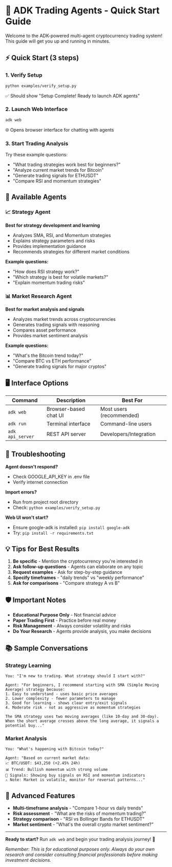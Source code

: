 # 🤖 ADK Trading Agents - Quick Start Guide

Welcome to the ADK-powered multi-agent cryptocurrency trading system! This guide will get you up and running in minutes.

## ⚡ Quick Start (3 steps)

### 1. Verify Setup
```bash
python examples/verify_setup.py
```
✅ Should show "Setup Complete! Ready to launch ADK agents"

### 2. Launch Web Interface
```bash
adk web
```
🌐 Opens browser interface for chatting with agents

### 3. Start Trading Analysis
Try these example questions:
- "What trading strategies work best for beginners?"
- "Analyze current market trends for Bitcoin"
- "Generate trading signals for ETHUSDT"
- "Compare RSI and momentum strategies"

## 🎯 Available Agents

### 📈 Strategy Agent
**Best for strategy development and learning**
- Analyzes SMA, RSI, and Momentum strategies
- Explains strategy parameters and risks
- Provides implementation guidance
- Recommends strategies for different market conditions

**Example questions:**
- "How does RSI strategy work?"
- "Which strategy is best for volatile markets?"
- "Explain momentum trading risks"

### 📊 Market Research Agent  
**Best for market analysis and signals**
- Analyzes market trends across cryptocurrencies
- Generates trading signals with reasoning
- Compares asset performance
- Provides market sentiment analysis

**Example questions:**
- "What's the Bitcoin trend today?"
- "Compare BTC vs ETH performance"
- "Generate trading signals for major cryptos"

## 🖥️ Interface Options

| Command | Description | Best For |
|---------|-------------|----------|
| `adk web` | Browser-based chat UI | Most users (recommended) |
| `adk run` | Terminal interface | Command-line users |
| `adk api_server` | REST API server | Developers/Integration |

## 🔧 Troubleshooting

**Agent doesn't respond?**
- Check GOOGLE_API_KEY in .env file
- Verify internet connection

**Import errors?**
- Run from project root directory
- Check: `python examples/verify_setup.py`

**Web UI won't start?**
- Ensure google-adk is installed: `pip install google-adk`
- Try: `pip install -r requirements.txt`

## 💡 Tips for Best Results

1. **Be specific** - Mention the cryptocurrency you're interested in
2. **Ask follow-up questions** - Agents can elaborate on any topic
3. **Request examples** - Ask for step-by-step guidance
4. **Specify timeframes** - "daily trends" vs "weekly performance"
5. **Ask for comparisons** - "Compare strategy A vs B"

## 🛡️ Important Notes

- **Educational Purpose Only** - Not financial advice
- **Paper Trading First** - Practice before real money
- **Risk Management** - Always consider volatility and risks
- **Do Your Research** - Agents provide analysis, you make decisions

## 📚 Sample Conversations

### Strategy Learning
```
You: "I'm new to trading. What strategy should I start with?"

Agent: "For beginners, I recommend starting with SMA (Simple Moving Average) strategy because:
1. Easy to understand - uses basic price averages
2. Lower complexity - fewer parameters to manage
3. Good for learning - shows clear entry/exit signals
4. Moderate risk - not as aggressive as momentum strategies

The SMA strategy uses two moving averages (like 10-day and 30-day). When the short average crosses above the long average, it signals a potential buy..."
```

### Market Analysis
```
You: "What's happening with Bitcoin today?"

Agent: "Based on current market data:
📈 BTC/USDT: $43,250 (+2.45% 24h)
📊 Trend: Bullish momentum with strong volume
🎯 Signals: Showing buy signals on RSI and momentum indicators
⚠️ Note: Market is volatile, monitor for reversal patterns..."
```

## 🚀 Advanced Features

- **Multi-timeframe analysis** - "Compare 1-hour vs daily trends"
- **Risk assessment** - "What are the risks of momentum trading?"
- **Strategy comparison** - "RSI vs Bollinger Bands for ETHUSDT"
- **Market sentiment** - "What's the overall crypto market sentiment?"

---

**Ready to start?** Run `adk web` and begin your trading analysis journey! 🚀

*Remember: This is for educational purposes only. Always do your own research and consider consulting financial professionals before making investment decisions.*
